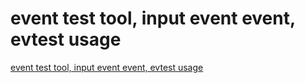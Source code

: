 # event test tool, input event event, evtest usage
[event test tool, input event event, evtest usage](https://aiwithcloud.com/2022/09/15/event_test_tool_input_event_event_evtest_usage/)